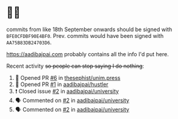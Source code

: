 # 👋🏻
<!--
**aadibajpai/aadibajpai** is a ✨ _special_ ✨ repository because its `README.md` (this file) appears on your GitHub profile.
-->
commits from like 18th September onwards should be signed with `BFE0CFDBF90E4BF0`. Prev. commits would have been signed with `AA75B83DB24703D6`.

https://aadibajpai.com probably contains all the info I'd put here.

Recent activity ~~so people can stop saying I do nothing~~:
<!--START_SECTION:activity-->
1. 💪 Opened PR [#6](https://github.com/thesephist/unim.press/pull/6) in [thesephist/unim.press](https://github.com/thesephist/unim.press)
2. 💪 Opened PR [#1](https://github.com/aadibajpai/hustler/pull/1) in [aadibajpai/hustler](https://github.com/aadibajpai/hustler)
3. ❗️ Closed issue [#2](https://github.com/aadibajpai/university/issues/2) in [aadibajpai/university](https://github.com/aadibajpai/university)
4. 🗣 Commented on [#2](https://github.com/aadibajpai/university/issues/2) in [aadibajpai/university](https://github.com/aadibajpai/university)
5. 🗣 Commented on [#2](https://github.com/aadibajpai/university/issues/2) in [aadibajpai/university](https://github.com/aadibajpai/university)
<!--END_SECTION:activity-->
